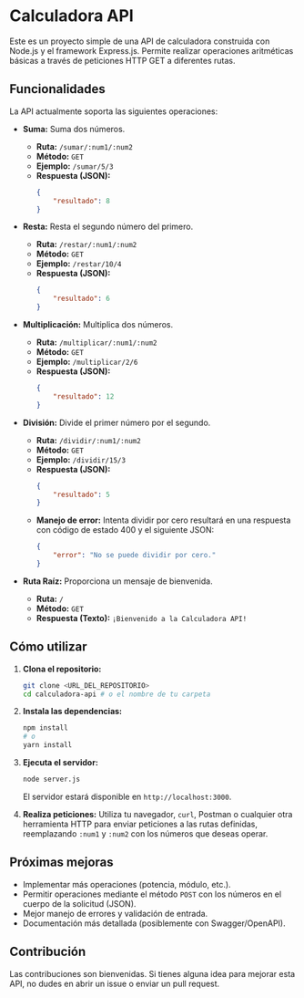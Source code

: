 # Calculadora API

Este es un proyecto simple de una API de calculadora construida con Node.js y el framework Express.js. Permite realizar operaciones aritméticas básicas a través de peticiones HTTP GET a diferentes rutas.

## Funcionalidades

La API actualmente soporta las siguientes operaciones:

* **Suma:** Suma dos números.
    * **Ruta:** `/sumar/:num1/:num2`
    * **Método:** `GET`
    * **Ejemplo:** `/sumar/5/3`
    * **Respuesta (JSON):**
        ```json
        {
            "resultado": 8
        }
        ```

* **Resta:** Resta el segundo número del primero.
    * **Ruta:** `/restar/:num1/:num2`
    * **Método:** `GET`
    * **Ejemplo:** `/restar/10/4`
    * **Respuesta (JSON):**
        ```json
        {
            "resultado": 6
        }
        ```

* **Multiplicación:** Multiplica dos números.
    * **Ruta:** `/multiplicar/:num1/:num2`
    * **Método:** `GET`
    * **Ejemplo:** `/multiplicar/2/6`
    * **Respuesta (JSON):**
        ```json
        {
            "resultado": 12
        }
        ```

* **División:** Divide el primer número por el segundo.
    * **Ruta:** `/dividir/:num1/:num2`
    * **Método:** `GET`
    * **Ejemplo:** `/dividir/15/3`
    * **Respuesta (JSON):**
        ```json
        {
            "resultado": 5
        }
        ```
    * **Manejo de error:** Intenta dividir por cero resultará en una respuesta con código de estado 400 y el siguiente JSON:
        ```json
        {
            "error": "No se puede dividir por cero."
        }
        ```

* **Ruta Raíz:** Proporciona un mensaje de bienvenida.
    * **Ruta:** `/`
    * **Método:** `GET`
    * **Respuesta (Texto):** `¡Bienvenido a la Calculadora API!`

## Cómo utilizar

1.  **Clona el repositorio:**
    ```bash
    git clone <URL_DEL_REPOSITORIO>
    cd calculadora-api # o el nombre de tu carpeta
    ```

2.  **Instala las dependencias:**
    ```bash
    npm install
    # o
    yarn install
    ```

3.  **Ejecuta el servidor:**
    ```bash
    node server.js
    ```
    El servidor estará disponible en `http://localhost:3000`.

4.  **Realiza peticiones:** Utiliza tu navegador, `curl`, Postman o cualquier otra herramienta HTTP para enviar peticiones a las rutas definidas, reemplazando `:num1` y `:num2` con los números que deseas operar.

## Próximas mejoras

* Implementar más operaciones (potencia, módulo, etc.).
* Permitir operaciones mediante el método `POST` con los números en el cuerpo de la solicitud (JSON).
* Mejor manejo de errores y validación de entrada.
* Documentación más detallada (posiblemente con Swagger/OpenAPI).

## Contribución

Las contribuciones son bienvenidas. Si tienes alguna idea para mejorar esta API, no dudes en abrir un issue o enviar un pull request.
